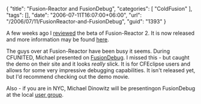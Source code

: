 {
	"title": "Fusion-Reactor and FusionDebug",
	"categories": [
		"ColdFusion"
	],
	"tags": [],
	"date": "2006-07-11T16:07:00+06:00",
	"url": "/2006/07/11/FusionReactor-and-FusionDebug",
	"guid": "1393"
}

A few weeks ago I <a href="http://ray.camdenfamily.com/index.cfm/2006/6/21/Review-FusionReactor-2-Beta">reviewed</a> the beta of Fusion-Reactor 2. It is now released and more information may be found <a href="http://www.fusion-reactor.com/featureFocus-2.0.html">here</a>. 

The guys over at Fusion-Reactor have been busy it seems. During CFUNITED, Michael presented on <a href="http://www.fusion-reactor.com/fusiondebug/">FusionDebug</a>. I missed this - but caught the demo on their site and it looks <i>really</i> slick. It is for CFEclipse users and allows for some very impressive debugging capabilities. It isn't released yet, but I'd recommend checking out the demo movie.

Also - if you are in NYC, Michael Dinowitz will be presentingon FusionDebug at the local <a href="http://www.nycfug.org/">user group</a>.